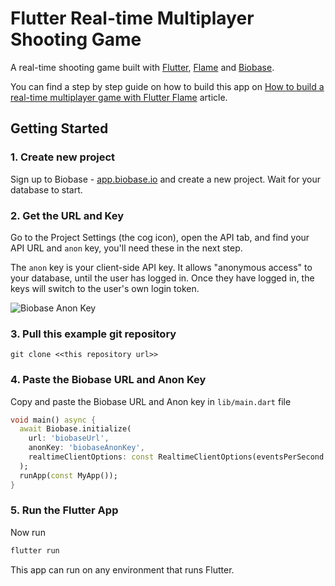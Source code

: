 # Flutter Real-time Multiplayer Shooting Game

A real-time shooting game built with [Flutter](https://flutter.dev/), [Flame](https://flame-engine.org/) and [Biobase](https://biobase.com).

You can find a step by step guide on how to build this app on [How to build a real-time multiplayer game with Flutter Flame](https://biobase.com/blog/flutter-real-time-multiplayer-game) article.

## Getting Started

### 1. Create new project

Sign up to Biobase - [app.biobase.io](https://app.biobase.io) and create a new project. Wait for your database to start.

### 2. Get the URL and Key

Go to the Project Settings (the cog icon), open the API tab, and find your API URL and `anon` key, you'll need these in the next step.

The `anon` key is your client-side API key. It allows "anonymous access" to your database, until the user has logged in. Once they have logged in, the keys will switch to the user's own login token.

![Biobase Anon Key](biobase_anon_key.jpg?raw=true 'Biobase Anon Key')

### 3. Pull this example git repository

`git clone <<this repository url>> `

### 4. Paste the Biobase URL and Anon Key

Copy and paste the Biobase URL and Anon key in `lib/main.dart` file

```dart
void main() async {
  await Biobase.initialize(
    url: 'biobaseUrl',
    anonKey: 'biobaseAnonKey',
    realtimeClientOptions: const RealtimeClientOptions(eventsPerSecond: 40),
  );
  runApp(const MyApp());
}
```

### 5. Run the Flutter App

Now run

```bash
flutter run
```

This app can run on any environment that runs Flutter.
